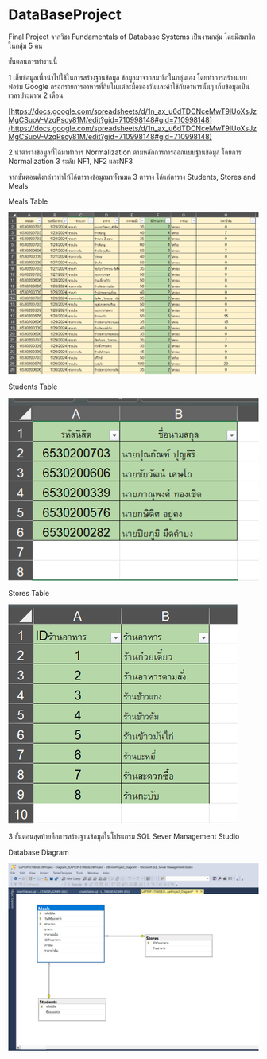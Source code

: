 # DataBaseProject

Final Project จากวิชา Fundamentals of Database Systems เป็นงานกลุ่ม โดยมีสมาชิกในกลุ่ม 5 คน 

ขั้นตอนการทำงานนี้

1 เก็บข้อมูลเพื่อนำไปใช้ในการสร้างฐานข้อมูล ข้อมูลมาจากสมาชิกในกลุ่มเอง โดยทำการสร้างแบบฟอร์ม Google กรอกรายการอาหารที่กินในแต่ละมื้อของวันและค่าใช้กับอาหารนั้นๆ เก็บข้อมูลเป็นเวลาประมาณ 2 เดือน

[https://docs.google.com/spreadsheets/d/1n_ax_u6dTDCNceMwT9lUoXsJzMgCSuoV-VzqPscy81M/edit?gid=710998148#gid=710998148](https://docs.google.com/spreadsheets/d/1n_ax_u6dTDCNceMwT9lUoXsJzMgCSuoV-VzqPscy81M/edit?gid=710998148#gid=710998148)

2 นำตารางข้อมูลที่ได้มาทำการ Normalization ตามหลักการการออกแบบฐานข้อมูล โดยการ Normalization 3 ระดับ NF1, NF2 และNF3 

จากขั้นตอนดังกล่าวทำให้ได้ตารางข้อมูลมาทั้งหมด 3 ตาราง ได้แก่ตาราง Students, Stores and Meals

Meals Table 

![MealsTable](/assets/mealstable.png)

Students Table

![StudentsTable](/assets/studentstable.png)

Stores Table 

![StoresTable](/assets/storestable.png)

3 ขั้นตอนสุดท้ายคือการสร้างฐานข้อมูลในโปรแกรม SQL Sever Management Studio

Database Diagram

![DbDiagram](/assets/DatabaseDiagram.png)
